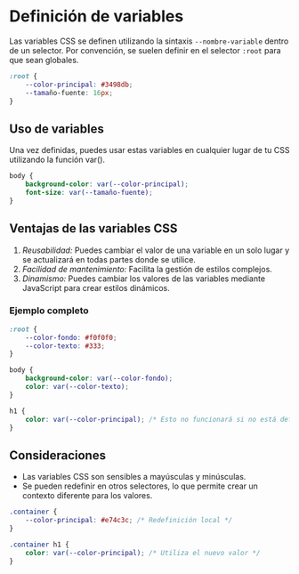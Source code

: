 # Definición de variables

Las variables CSS se definen utilizando la sintaxis `--nombre-variable` dentro de un selector. Por convención, se suelen definir en el selector `:root` para que sean globales.

```css
:root {
    --color-principal: #3498db;
    --tamaño-fuente: 16px;
}
```

## Uso de variables

Una vez definidas, puedes usar estas variables en cualquier lugar de tu CSS utilizando la función var().

```css
body {
    background-color: var(--color-principal);
    font-size: var(--tamaño-fuente);
}
```

## Ventajas de las variables CSS

1. *Reusabilidad:* Puedes cambiar el valor de una variable en un solo lugar y se actualizará en todas partes donde se utilice.
2. *Facilidad de mantenimiento:* Facilita la gestión de estilos complejos.
3. *Dinamismo:* Puedes cambiar los valores de las variables mediante JavaScript para crear estilos dinámicos.

### Ejemplo completo

```css
:root {
    --color-fondo: #f0f0f0;
    --color-texto: #333;
}

body {
    background-color: var(--color-fondo);
    color: var(--color-texto);
}

h1 {
    color: var(--color-principal); /* Esto no funcionará si no está definido en :root */
}
```

## Consideraciones

- Las variables CSS son sensibles a mayúsculas y minúsculas.
- Se pueden redefinir en otros selectores, lo que permite crear un contexto diferente para los valores.

```css
.container {
    --color-principal: #e74c3c; /* Redefinición local */
}

.container h1 {
    color: var(--color-principal); /* Utiliza el nuevo valor */
}
```
